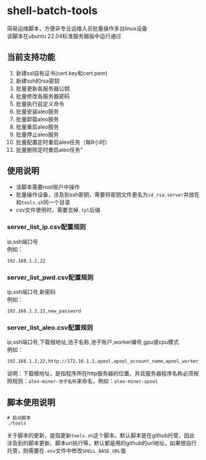 # shell-batch-tools
简易运维脚本，方便非专业运维人员批量操作多台linux设备  
该脚本在ubuntu 22.04标准服务器版中运行通过

## 当前支持功能
1. 新建ssl自有证书(cert.key和cert.pem)
2. 新建ssh的rsa密钥
3. 批量更新各服务器公钥
4. 批量修改各服务器密码
5. 批量执行自定义命令
6. 批量安装aleo服务
7. 批量卸载aleo服务
8. 批量重启aleo服务
9. 批量停止aleo服务
10. 批量配置定时重启aleo任务（每8小时）
11. 批量删除定时重启aleo任务"

## 使用说明
* 该脚本需要root账户中操作
* 批量操作设备，涉及到ssh密钥，需要将密钥文件更名为`id_rsa.server`并放在和`tools.sh`同一个目录
* csv文件使用时，需要去掉`.tpl`后缀

### server_list_ip.csv配置规则
ip,ssh端口号  
例如：
```csv
192.168.1.2,22
```

### server_list_pwd.csv配置规则
ip,ssh端口号,新密码  
例如：  
```csv
192.168.1.2,22,new_password
```

### server_list_aleo.csv配置规则
ip,ssh端口号,下载根地址,池子名称,池子账户,worker编号,gpu或cpu模式  
例如：  
```csv
192.168.1.2,22,http://172.16.1.2,apool,apool_account_name,apool_worker_name,gpu/cpu
```
说明：下载根地址，是指程序所在http服务器的位置，并且服务器程序名称必须按照规则：`aleo-miner-池子名称`来命名，例如：`aleo-miner-apool` 

## 脚本使用说明
```shell
# 启动脚本
./tools
```
关于脚本的更新，是指更新`tools.sh`这个脚本。默认脚本是在github托管，因此涉及到的脚本更新、脚本url执行等，默认都是用的github的url地址。如果想自行托管，则需要在`.env`文件中修改`SHELL_BASE_URL`值
